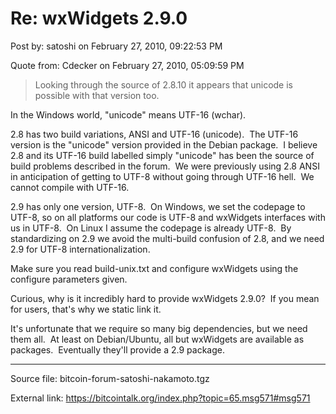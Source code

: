# Re: wxWidgets 2.9.0

Post by: satoshi on February 27, 2010, 09:22:53 PM

Quote from: Cdecker on February 27, 2010, 05:09:59 PM

> Looking through the source of 2.8.10 it appears that unicode is possible with that version too.

In the Windows world, "unicode" means UTF-16 (wchar).

2.8 has two build variations, ANSI and UTF-16 (unicode). &nbsp;The UTF-16 version is the "unicode" version provided in the Debian package. &nbsp;I believe 2.8 and its UTF-16 build labelled simply "unicode" has been the source of build problems described in the forum. &nbsp;We were previously using 2.8 ANSI in anticipation of getting to UTF-8 without going through UTF-16 hell. &nbsp;We cannot compile with UTF-16.

2.9 has only one version, UTF-8. &nbsp;On Windows, we set the codepage to UTF-8, so on all platforms our code is UTF-8 and wxWidgets interfaces with us in UTF-8. &nbsp;On Linux I assume the codepage is already UTF-8. &nbsp;By standardizing on 2.9 we avoid the multi-build confusion of 2.8, and we need 2.9 for UTF-8 internationalization.

Make sure you read build-unix.txt and configure wxWidgets using the configure parameters given.

Curious, why is it incredibly hard to provide wxWidgets 2.9.0? &nbsp;If you mean for users, that's why we static link it.

It's unfortunate that we require so many big dependencies, but we need them all. &nbsp;At least on Debian/Ubuntu, all but wxWidgets are available as packages. &nbsp;Eventually they'll provide a 2.9 package.

---

Source file: bitcoin-forum-satoshi-nakamoto.tgz

External link: https://bitcointalk.org/index.php?topic=65.msg571#msg571
